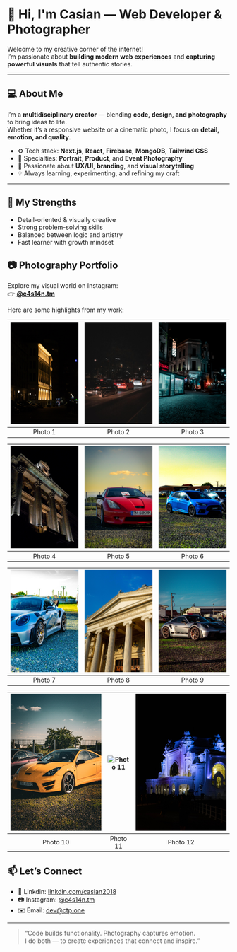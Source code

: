 # 👋 Hi, I'm Casian — Web Developer & Photographer

Welcome to my creative corner of the internet!  
I’m passionate about **building modern web experiences** and **capturing powerful visuals** that tell authentic stories.

---

## 💻 About Me

I’m a **multidisciplinary creator** — blending **code, design, and photography** to bring ideas to life.  
Whether it’s a responsive website or a cinematic photo, I focus on **detail, emotion, and quality**.

- ⚙️ Tech stack: **Next.js**, **React**, **Firebase**, **MongoDB**, **Tailwind CSS**
- 📸 Specialties: **Portrait**, **Product**, and **Event Photography**
- 🎨 Passionate about **UX/UI**, **branding**, and **visual storytelling**
- 💡 Always learning, experimenting, and refining my craft

---

## 🧠 My Strengths

- Detail-oriented & visually creative  
- Strong problem-solving skills  
- Balanced between logic and artistry  
- Fast learner with growth mindset  

## 📷 Photography Portfolio

Explore my visual world on Instagram:  
👉 [**@c4s14n.tm**](https://www.instagram.com/c4s14n.tm/)

Here are some highlights from my work:

| ![Photo 1](./1(1).jpg) | ![Photo 2](./1(2).jpg) | ![Photo 3](./1(3).jpg) |
|:---:|:---:|:---:|
| Photo 1 | Photo 2 | Photo 3 |

| ![Photo 4](./1(4).jpg) | ![Photo 5](./1(5).jpg) | ![Photo 6](./1(6).jpg) |
|:---:|:---:|:---:|
| Photo 4 | Photo 5 | Photo 6 |

| ![Photo 7](./1(7).jpg) | ![Photo 8](./1(8).jpg) | ![Photo 9](./1(9).jpg) |
|:---:|:---:|:---:|
| Photo 7 | Photo 8 | Photo 9 |

| ![Photo 10](./1(10).jpg) | ![Photo 11](.1(11).jpg) | ![Photo 12](./1(12).jpg) |
|:---:|:---:|:---:|
| Photo 10 | Photo 11 | Photo 12 |


## 📫 Let’s Connect

- 💼 Linkdin: [linkdin.com/casian2018]([https://www.linkedin.com/in/oprea-casian-george-a4461020a/](https://www.linkedin.com/in/casian-oprea-a4461020a/))  
- 📷 Instagram: [@c4s14n.tm](https://www.instagram.com/c4s14n.tm/)  
- ✉️ Email: [dev@ctp.one](mailto:dev@ctp.one)  

---

> “Code builds functionality. Photography captures emotion.  
> I do both — to create experiences that connect and inspire.”

